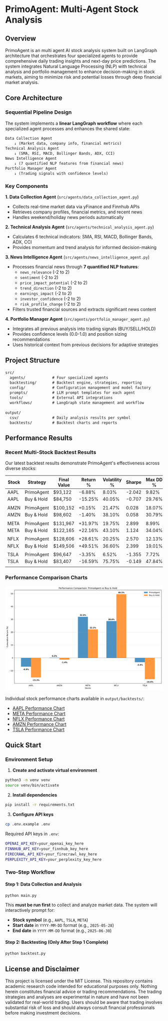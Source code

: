 # PrimoAgent: Multi-Agent Stock Analysis

## Overview

PrimoAgent is an multi agent AI stock analysis system built on LangGraph architecture that orchestrates four specialized agents to provide comprehensive daily trading insights and next-day price predictions. The system integrates Natural Language Processing (NLP) with technical analysis and portfolio management to enhance decision-making in stock markets, aiming to minimize risk and potential losses through deep financial market analysis.


## Core Architecture

### Sequential Pipeline Design
The system implements a **linear LangGraph workflow** where each specialized agent processes and enhances the shared state:

```
Data Collection Agent
    ↓ (Market data, company info, financial metrics)
Technical Analysis Agent  
    ↓ (SMA, RSI, MACD, Bollinger Bands, ADX, CCI)
News Intelligence Agent
    ↓ (7 quantified NLP features from financial news)
Portfolio Manager Agent
    ↓ (Trading signals with confidence levels)
```

### Key Components

**1. Data Collection Agent** (`src/agents/data_collection_agent.py`)
- Collects real-time market data via yFinance and Finnhub APIs
- Retrieves company profiles, financial metrics, and recent news
- Handles weekend/holiday news periods automatically

**2. Technical Analysis Agent** (`src/agents/technical_analysis_agent.py`)
- Calculates 6 technical indicators: SMA, RSI, MACD, Bollinger Bands, ADX, CCI
- Provides momentum and trend analysis for informed decision-making

**3. News Intelligence Agent** (`src/agents/news_intelligence_agent.py`)
- Processes financial news through **7 quantified NLP features**:
  - `news_relevance` (-2 to 2)
  - `sentiment` (-2 to 2)
  - `price_impact_potential` (-2 to 2)
  - `trend_direction` (-2 to 2)
  - `earnings_impact` (-2 to 2)
  - `investor_confidence` (-2 to 2)
  - `risk_profile_change` (-2 to 2)
- Filters trusted financial sources and extracts significant news content

**4. Portfolio Manager Agent** (`src/agents/portfolio_manager_agent.py`)
- Integrates all previous analysis into trading signals (BUY/SELL/HOLD)
- Provides confidence levels (0.0-1.0) and position sizing recommendations
- Uses historical context from previous decisions for adaptive strategies

## Project Structure

```
src/
  agents/            # Four specialized agents
  backtesting/       # Backtest engine, strategies, reporting
  config/            # Configuration management and model factory
  prompts/           # LLM prompt templates for each agent
  tools/             # External API integrations
  workflows/         # LangGraph state management and workflow

output/
  csv/               # Daily analysis results per symbol
  backtests/         # Backtest charts and reports
```


## Performance Results

### Recent Multi-Stock Backtest Results

Our latest backtest results demonstrate PrimoAgent's effectiveness across diverse stocks:

| Stock | Strategy | Final Value | Return % | Volatility % | Sharpe | Max DD % | Trades |
|-------|----------|-------------|----------|--------------|--------|----------|--------|
| AAPL | PrimoAgent | $93,122 | -6.88% | 8.03% | -2.042 | 9.82% | 36 |
| AAPL | Buy & Hold | $84,750 | -15.25% | 40.05% | -0.707 | 29.76% | 1 |
| | | | | | | | |
| AMZN | PrimoAgent | $100,152 | +0.15% | 21.47% | 0.028 | 18.07% | 25 |
| AMZN | Buy & Hold | $98,602 | -1.40% | 38.10% | 0.058 | 30.79% | 1 |
| | | | | | | | |
| META | PrimoAgent | $131,967 | +31.97% | 19.75% | 2.899 | 8.99% | 26 |
| META | Buy & Hold | $122,165 | +22.16% | 43.10% | 1.124 | 34.04% | 1 |
| | | | | | | | |
| NFLX | PrimoAgent | $128,606 | +28.61% | 20.25% | 2.570 | 12.13% | 20 |
| NFLX | Buy & Hold | $149,506 | +49.51% | 36.60% | 2.399 | 19.01% | 1 |
| | | | | | | | |
| TSLA | PrimoAgent | $96,647 | -3.35% | 6.52% | -1.355 | 7.72% | 33 |
| TSLA | Buy & Hold | $83,407 | -16.59% | 75.75% | -0.149 | 47.84% | 1 |
| | | | | | | | |


### Performance Comparison Charts

![Returns Comparison](output/backtests/returns_comparison.png)

Individual stock performance charts available in `output/backtests/`:
- [AAPL Performance Chart](output/backtests/backtest_results_AAPL.png)
- [META Performance Chart](output/backtests/backtest_results_META.png) 
- [NFLX Performance Chart](output/backtests/backtest_results_NFLX.png)
- [AMZN Performance Chart](output/backtests/backtest_results_AMZN.png)
- [TSLA Performance Chart](output/backtests/backtest_results_TSLA.png)

## Quick Start

### Environment Setup

1) **Create and activate virtual environment**
```bash
python3 -m venv venv
source venv/bin/activate
```

2) **Install dependencies**
```bash
pip install -r requirements.txt
```

3) **Configure API keys**
```bash
cp .env.example .env
```

Required API keys in `.env`:
```bash
OPENAI_API_KEY=your_openai_key_here
FINNHUB_API_KEY=your_finnhub_key_here  
FIRECRAWL_API_KEY=your_firecrawl_key_here
PERPLEXITY_API_KEY=your_perplexity_key_here
```

### Two-Step Workflow
#### Step 1: Data Collection and Analysis
```bash
python main.py
```
This **must be run first** to collect and analyze market data. The system will interactively prompt for:
- **Stock symbol** (e.g., `AAPL`, `TSLA`, `META`)
- **Start date** in `YYYY-MM-DD` format (e.g., `2025-05-28`)
- **End date** in `YYYY-MM-DD` format (e.g., `2025-06-30`)


#### Step 2: Backtesting (Only After Step 1 Complete)
```bash
python backtest.py
```

## License and Disclaimer

This project is licensed under the MIT License. This repository contains academic research code intended for educational purposes only. Nothing herein constitutes financial advice or trading recommendations. The trading strategies and analyses are experimental in nature and have not been validated for real-world trading. Users should be aware that trading involves substantial risk of loss and should always consult financial professionals before making investment decisions.
